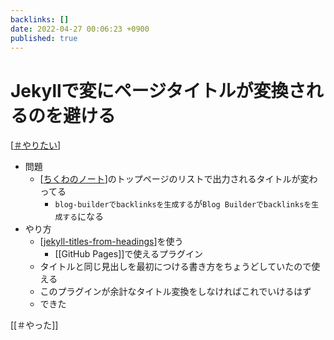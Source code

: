 ```yaml
---
backlinks: []
date: 2022-04-27 00:06:23 +0900
published: true
---
```


# Jekyllで変にページタイトルが変換されるのを避ける

[[＃やりたい]]

- 問題
  - [[ちくわのノート]]のトップページのリストで出力されるタイトルが変わってる
    - `blog-builderでbacklinksを生成する`が`Blog Builderでbacklinksを生成する`になる
- やり方
  - [[jekyll-titles-from-headings]]を使う
    - [[GitHub Pages]]で使えるプラグイン
  - タイトルと同じ見出しを最初につける書き方をちょうどしていたので使える
  - このプラグインが余計なタイトル変換をしなければこれでいけるはず
  - できた

[[＃やった]]

[//begin]: # "Autogenerated link references for markdown compatibility"
[＃やりたい]: ＃やりたい "＃やりたい"
[ちくわのノート]: ちくわのノート "ちくわのノート"
[jekyll-titles-from-headings]: jekyll-titles-from-headings "jekyll-titles-from-headings"
[//end]: # "Autogenerated link references"